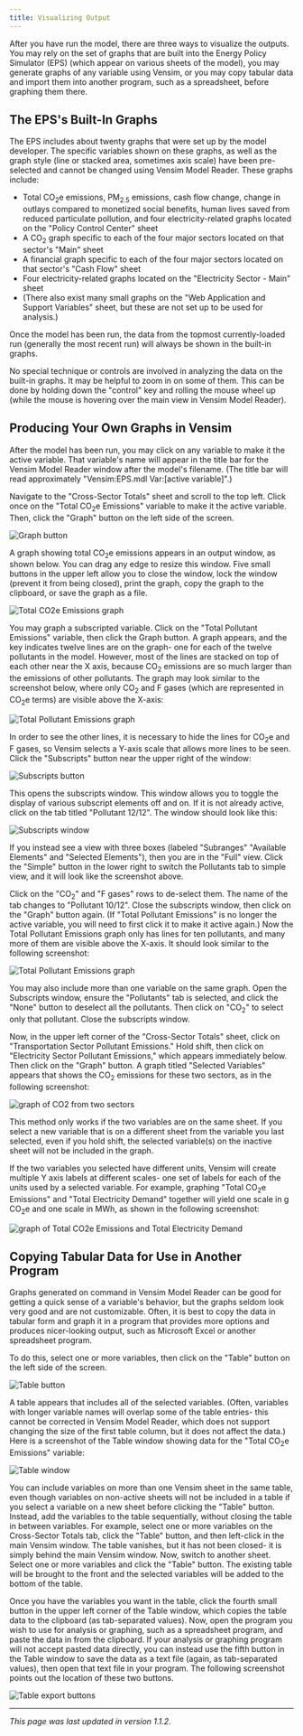 ```yaml
---
title: Visualizing Output
---
```


After you have run the model, there are three ways to visualize the outputs.  You may rely on the set of graphs that are built into the Energy Policy Simulator (EPS) (which appear on various sheets of the model), you may generate graphs of any variable using Vensim, or you may copy tabular data and import them into another program, such as a spreadsheet, before graphing them there.

## The EPS's Built-In Graphs

The EPS includes about twenty graphs that were set up by the model developer.  The specific variables shown on these graphs, as well as the graph style (line or stacked area, sometimes axis scale) have been pre-selected and cannot be changed using Vensim Model Reader.  These graphs include:

* Total CO<sub>2</sub>e emissions, PM<sub>2.5</sub> emissions, cash flow change, change in outlays compared to monetized social benefits, human lives saved from reduced particulate pollution, and four electricity-related graphs located on the "Policy Control Center" sheet
* A CO<sub>2</sub> graph specific to each of the four major sectors located on that sector's "Main" sheet
* A financial graph specific to each of the four major sectors located on that sector's "Cash Flow" sheet
* Four electricity-related graphs located on the "Electricity Sector - Main" sheet
* (There also exist many small graphs on the "Web Application and Support Variables" sheet, but these are not set up to be used for analysis.)

Once the model has been run, the data from the topmost currently-loaded run (generally the most recent run) will always be shown in the built-in graphs.

No special technique or controls are involved in analyzing the data on the built-in graphs.  It may be helpful to zoom in on some of them.  This can be done by holding down the "control" key and rolling the mouse wheel up (while the mouse is hovering over the main view in Vensim Model Reader).

## Producing Your Own Graphs in Vensim

After the model has been run, you may click on any variable to make it the active variable.  That variable's name will appear in the title bar for the Vensim Model Reader window after the model's filename.  (The title bar will read approximately "Vensim:EPS.mdl Var:[active variable]".)

Navigate to the "Cross-Sector Totals" sheet and scroll to the top left.  Click once on the "Total CO<sub>2</sub>e Emissions" variable to make it the active variable.  Then, click the "Graph" button on the left side of the screen.

![Graph button](/img/visualizing-output-GraphButton.png)

A graph showing total CO<sub>2</sub>e emissions appears in an output window, as shown below.  You can drag any edge to resize this window.  Five small buttons in the upper left allow you to close the window, lock the window (prevent it from being closed), print the graph, copy the graph to the clipboard, or save the graph as a file.

![Total CO2e Emissions graph](/img/visualizing-output-CO2eGraph.png)

You may graph a subscripted variable.  Click on the "Total Pollutant Emissions" variable, then click the Graph button.  A graph appears, and the key indicates twelve lines are on the graph- one for each of the twelve pollutants in the model.  However, most of the lines are stacked on top of each other near the X axis, because CO<sub>2</sub> emissions are so much larger than the emissions of other pollutants.  The graph may look similar to the screenshot below, where only CO<sub>2</sub> and F gases (which are represented in CO<sub>2</sub>e terms) are visible above the X-axis:

![Total Pollutant Emissions graph](/img/visualizing-output-PollutantsGraph.png)

In order to see the other lines, it is necessary to hide the lines for CO<sub>2</sub>e and F gases, so Vensim selects a Y-axis scale that allows more lines to be seen.  Click the "Subscripts" button near the upper right of the window:

![Subscripts button](/img/visualizing-output-SubscriptsButton.png)

This opens the subscripts window.  This window allows you to toggle the display of various subscript elements off and on.  If it is not already active, click on the tab titled "Pollutant 12/12".  The window should look like this:

![Subscripts window](/img/visualizing-output-SubscriptsWindow.png)

If you instead see a view with three boxes (labeled "Subranges" "Available Elements" and "Selected Elements"), then you are in the "Full" view.  Click the "Simple" button in the lower right to switch the Pollutants tab to simple view, and it will look like the screenshot above.

Click on the "CO<sub>2</sub>" and "F gases" rows to de-select them.  The name of the tab changes to "Pollutant 10/12".  Close the subscripts window, then click on the "Graph" button again.  (If "Total Pollutant Emissions" is no longer the active variable, you will need to first click it to make it active again.)  Now the Total Pollutant Emissions graph only has lines for ten pollutants, and many more of them are visible above the X-axis.  It should look similar to the following screenshot:

![Total Pollutant Emissions graph](/img/visualizing-output-PollutantsGraph2.png)

You may also include more than one variable on the same graph.  Open the Subscripts window, ensure the "Pollutants" tab is selected, and click the "None" button to deselect all the pollutants.  Then click on "CO<sub>2</sub>" to select only that pollutant.  Close the subscripts window.

Now, in the upper left corner of the "Cross-Sector Totals" sheet, click on "Transportation Sector Pollutant Emissions."  Hold shift, then click on "Electricity Sector Pollutant Emissions," which appears immediately below.  Then click on the "Graph" button.  A graph titled "Selected Variables" appears that shows the CO<sub>2</sub> emissions for these two sectors, as in the following screenshot:

![graph of CO2 from two sectors](/img/visualizing-output-TwoSectorCO2.png)

This method only works if the two variables are on the same sheet.  If you select a new variable that is on a different sheet from the variable you last selected, even if you hold shift, the selected variable(s) on the inactive sheet will not be included in the graph.

If the two variables you selected have different units, Vensim will create multiple Y axis labels at different scales- one set of labels for each of the units used by a selected variable.  For example, graphing "Total CO<sub>2</sub>e Emissions" and "Total Electricity Demand" together will yield one scale in g CO<sub>2</sub>e and one scale in MWh, as shown in the following screenshot:

![graph of Total CO2e Emissions and Total Electricity Demand](/img/visualizing-output-DifferentUnits.png)

## Copying Tabular Data for Use in Another Program

Graphs generated on command in Vensim Model Reader can be good for getting a quick sense of a variable's behavior, but the graphs seldom look very good and are not customizable.  Often, it is best to copy the data in tabular form and graph it in a program that provides more options and produces nicer-looking output, such as Microsoft Excel or another spreadsheet program.

To do this, select one or more variables, then click on the "Table" button on the left side of the screen.

![Table button](/img/visualizing-output-TableButton.png)

A table appears that includes all of the selected variables.  (Often, variables with longer variable names will overlap some of the table entries- this cannot be corrected in Vensim Model Reader, which does not support changing the size of the first table column, but it does not affect the data.)  Here is a screenshot of the Table window showing data for the "Total CO<sub>2</sub>e Emissions" variable:

![Table window](/img/visualizing-output-TableWindow.png)

You can include variables on more than one Vensim sheet in the same table, even though variables on non-active sheets will not be included in a table if you select a variable on a new sheet before clicking the "Table" button.  Instead, add the variables to the table sequentially, without closing the table in between variables.  For example, select one or more variables on the Cross-Sector Totals tab, click the "Table" button, and then left-click in the main Vensim window.  The table vanishes, but it has not been closed- it is simply behind the main Vensim window.  Now, switch to another sheet.  Select one or more variables and click the "Table" button.  The existing table will be brought to the front and the selected variables will be added to the bottom of the table.

Once you have the variables you want in the table, click the fourth small button in the upper left corner of the Table window, which copies the table data to the clipboard (as tab-separated values).  Now, open the program you wish to use for analysis or graphing, such as a spreadsheet program, and paste the data in from the clipboard.  If your analysis or graphing program will not accept pasted data directly, you can instead use the fifth button in the Table window to save the data as a text file (again, as tab-separated values), then open that text file in your program.  The following screenshot points out the location of these two buttons.

![Table export buttons](/img/visualizing-output-TableExportButtons.png)

---
*This page was last updated in version 1.1.2.*
